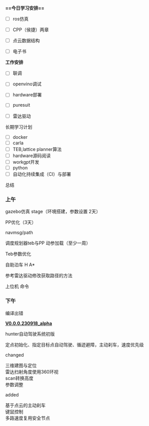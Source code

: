 **==今日学习安排==**

- [ ] ros仿真
- [ ] CPP（侯捷）两章
- [ ] 点云数据结构
- [ ] 电子书

  

**工作安排**

- [ ] 联调
- [ ] openvino调试
- [ ] hardware部署
- [ ] puresuit
- [ ] 雷达驱动

  

长期学习计划

- [ ] docker
- [ ] carla
- [ ] TEB,lattice planner算法
- [ ] hardware源码阅读
- [ ] workgpt开发
- [ ] python
- [ ] 自动化持续集成（CI）与部署

总结

### 上午

gazebo仿真 stage（环境搭建，参数设置 2天）

PP优化（3天）

navmsg/path

调度规划器teb与PP 动参加载（至少一周）

Teb参数优化

自助泊车 H A*

参考雷达驱动修改获取路径的方法

  

上位机 命令

  

### 下午

编译出错

  

[**V0.0.0.230918_alpha**](http://172.21.0.82/AutoDriver/Autodriver_Hunter/tags/V0.0.0.230918_alpha)

hunter自动驾驶系统初版

定点初始化、指定目标点自动驾驶、循迹避障，主动刹车，速度优先级

changed

三维建图与定位  
雷达扫射角度使用360环视  
scan转换高度  
参数调整  

added

基于点云的主动刹车  
键鼠控制  
多路速度复用安全节点